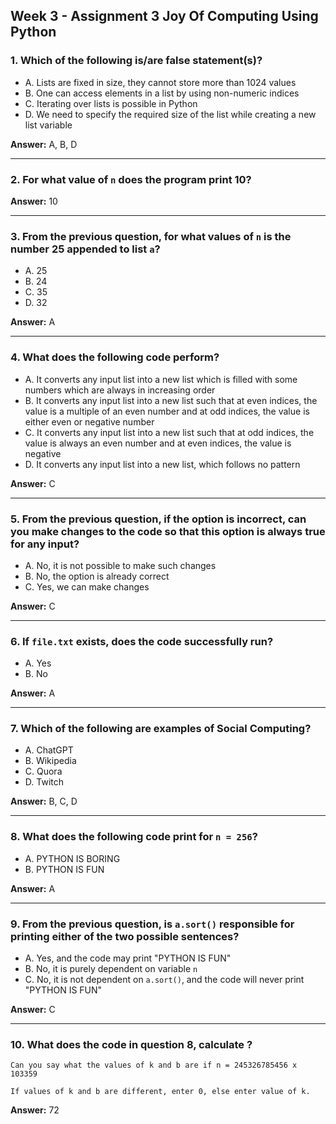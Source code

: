 
## Week 3 - Assignment 3 Joy Of Computing Using Python

### 1. Which of the following is/are false statement(s)?
- A. Lists are fixed in size, they cannot store more than 1024 values  
- B. One can access elements in a list by using non-numeric indices  
- C. Iterating over lists is possible in Python  
- D. We need to specify the required size of the list while creating a new list variable  

**Answer:** A, B, D

---

### 2. For what value of `n` does the program print 10?

**Answer:** 10

---

### 3. From the previous question, for what values of `n` is the number 25 appended to list `a`?
- A. 25  
- B. 24  
- C. 35  
- D. 32  

**Answer:** A

---

### 4. What does the following code perform?
- A. It converts any input list into a new list which is filled with some numbers which are always in increasing order  
- B. It converts any input list into a new list such that at even indices, the value is a multiple of an even number and at odd indices, the value is either even or negative number  
- C. It converts any input list into a new list such that at odd indices, the value is always an even number and at even indices, the value is negative  
- D. It converts any input list into a new list, which follows no pattern  

**Answer:** C

---

### 5. From the previous question, if the option is incorrect, can you make changes to the code so that this option is always true for any input?
- A. No, it is not possible to make such changes  
- B. No, the option is already correct  
- C. Yes, we can make changes  

**Answer:** C

---

### 6. If `file.txt` exists, does the code successfully run?
- A. Yes  
- B. No  

**Answer:** A

---

### 7. Which of the following are examples of Social Computing?
- A. ChatGPT  
- B. Wikipedia  
- C. Quora  
- D. Twitch  

**Answer:** B, C, D

---

### 8. What does the following code print for `n = 256`?
- A. PYTHON IS BORING  
- B. PYTHON IS FUN  

**Answer:** A

---

### 9. From the previous question, is `a.sort()` responsible for printing either of the two possible sentences?
- A. Yes, and the code may print "PYTHON IS FUN"  
- B. No, it is purely dependent on variable `n`  
- C. No, it is not dependent on `a.sort()`, and the code will never print "PYTHON IS FUN"  

**Answer:** C

---

### 10. What does the code in question 8, calculate ?

	Can you say what the values of k and b are if n = 245326785456 x 103359
 
	If values of k and b are different, enter 0, else enter value of k.


**Answer:** 72


